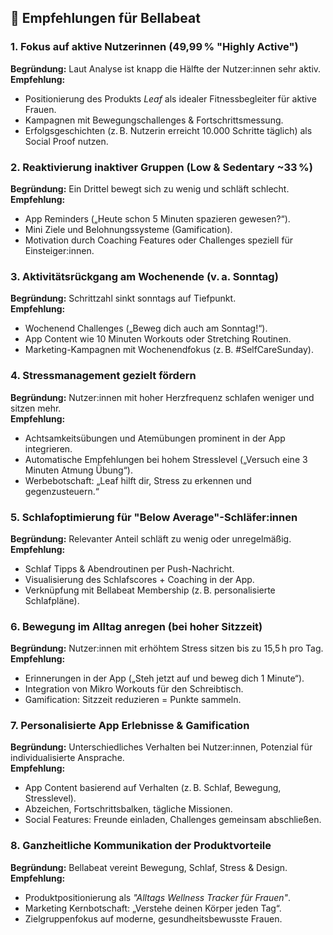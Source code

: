 ## 🎯 Empfehlungen für Bellabeat 



### 1. Fokus auf aktive Nutzerinnen (49,99 % "Highly Active")

**Begründung:** Laut Analyse ist knapp die Hälfte der Nutzer:innen sehr aktiv.  
**Empfehlung:**  
- Positionierung des Produkts *Leaf* als idealer Fitnessbegleiter für aktive Frauen.  
- Kampagnen mit Bewegungschallenges & Fortschrittsmessung.  
- Erfolgsgeschichten (z. B. Nutzerin erreicht 10.000 Schritte täglich) als Social Proof nutzen.



### 2. Reaktivierung inaktiver Gruppen (Low & Sedentary ~33 %)

**Begründung:** Ein Drittel bewegt sich zu wenig und schläft schlecht.  
**Empfehlung:**  
- App Reminders („Heute schon 5 Minuten spazieren gewesen?“).  
- Mini Ziele und Belohnungssysteme (Gamification).  
- Motivation durch Coaching Features oder Challenges speziell für Einsteiger:innen.



### 3. Aktivitätsrückgang am Wochenende (v. a. Sonntag)

**Begründung:** Schrittzahl sinkt sonntags auf Tiefpunkt.  
**Empfehlung:**  
- Wochenend Challenges („Beweg dich auch am Sonntag!“).  
- App Content wie 10 Minuten Workouts oder Stretching Routinen.  
- Marketing-Kampagnen mit Wochenendfokus (z. B. #SelfCareSunday).



### 4. Stressmanagement gezielt fördern

**Begründung:** Nutzer:innen mit hoher Herzfrequenz schlafen weniger und sitzen mehr.  
**Empfehlung:**  
- Achtsamkeitsübungen und Atemübungen prominent in der App integrieren.  
- Automatische Empfehlungen bei hohem Stresslevel („Versuch eine 3 Minuten Atmung Übung“).  
- Werbebotschaft: „Leaf hilft dir, Stress zu erkennen und gegenzusteuern.“



### 5. Schlafoptimierung für "Below Average"-Schläfer:innen

**Begründung:** Relevanter Anteil schläft zu wenig oder unregelmäßig.  
**Empfehlung:**  
- Schlaf Tipps & Abendroutinen per Push-Nachricht.  
- Visualisierung des Schlafscores + Coaching in der App.  
- Verknüpfung mit Bellabeat Membership (z. B. personalisierte Schlafpläne).



### 6. Bewegung im Alltag anregen (bei hoher Sitzzeit)

**Begründung:** Nutzer:innen mit erhöhtem Stress sitzen bis zu 15,5 h pro Tag.  
**Empfehlung:**  
- Erinnerungen in der App („Steh jetzt auf und beweg dich 1 Minute“).  
- Integration von Mikro Workouts für den Schreibtisch.  
- Gamification: Sitzzeit reduzieren = Punkte sammeln.



### 7. Personalisierte App Erlebnisse & Gamification

**Begründung:** Unterschiedliches Verhalten bei Nutzer:innen, Potenzial für individualisierte Ansprache.  
**Empfehlung:**  
- App Content basierend auf Verhalten (z. B. Schlaf, Bewegung, Stresslevel).  
- Abzeichen, Fortschrittsbalken, tägliche Missionen.  
- Social Features: Freunde einladen, Challenges gemeinsam abschließen.



### 8. Ganzheitliche Kommunikation der Produktvorteile

**Begründung:** Bellabeat vereint Bewegung, Schlaf, Stress & Design.  
**Empfehlung:**  
- Produktpositionierung als *"Alltags Wellness Tracker für Frauen"*.  
- Marketing Kernbotschaft: „Verstehe deinen Körper jeden Tag“.  
- Zielgruppenfokus auf moderne, gesundheitsbewusste Frauen.



